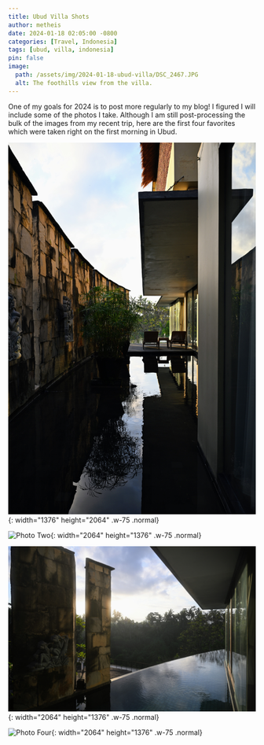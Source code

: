 ```yaml
---
title: Ubud Villa Shots
author: metheis
date: 2024-01-18 02:05:00 -0800
categories: [Travel, Indonesia]
tags: [ubud, villa, indonesia]
pin: false
image:
  path: /assets/img/2024-01-18-ubud-villa/DSC_2467.JPG
  alt: The foothills view from the villa.
---
```


One of my goals for 2024 is to post more regularly to my blog! I figured I will include some of the photos I take. Although I am still post-processing the bulk of the images from my recent trip, here are the first four favorites which were taken right on the first morning in Ubud.

![Photo One](/assets/img/2024-01-18-ubud-villa/DSC_2457.JPG){: width="1376" height="2064" .w-75 .normal}

![Photo Two](/assets/img/2024-01-18-ubud-villa/DSC_2458.JPG){: width="2064" height="1376" .w-75 .normal}

![Photo Three](/assets/img/2024-01-18-ubud-villa/DSC_2462.JPG){: width="2064" height="1376" .w-75 .normal}

![Photo Four](/assets/img/2024-01-18-ubud-villa/DSC_2467.JPG){: width="2064" height="1376" .w-75 .normal}

